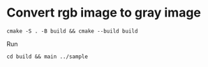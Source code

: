 # Convert rgb image to gray image
```
cmake -S . -B build && cmake --build build
```

Run
```
cd build && main ../sample
```